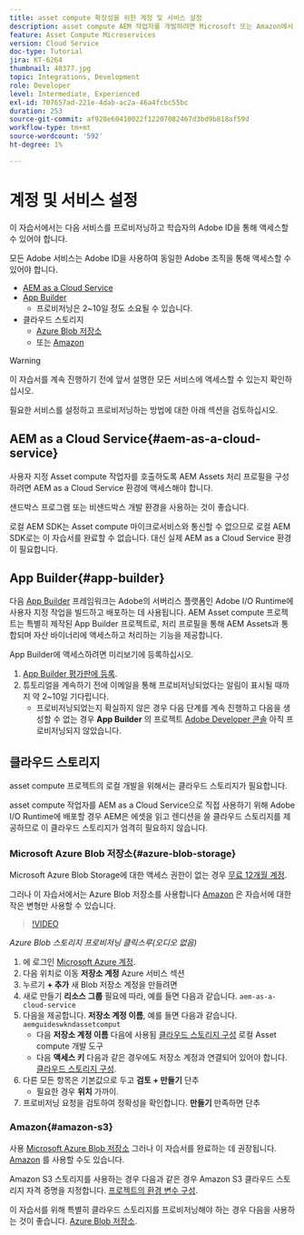 ```yaml
---
title: asset compute 확장성을 위한 계정 및 서비스 설정
description: asset compute AEM 작업자를 개발하려면 Microsoft 또는 Amazon에서 제공하는 as a Cloud Service, App Builder 및 클라우드 스토리지를 비롯한 계정 및 서비스에 액세스해야 합니다.
feature: Asset Compute Microservices
version: Cloud Service
doc-type: Tutorial
jira: KT-6264
thumbnail: 40377.jpg
topic: Integrations, Development
role: Developer
level: Intermediate, Experienced
exl-id: 707657ad-221e-4dab-ac2a-46a4fcbc55bc
duration: 253
source-git-commit: af928e60410022f12207082467d3bd9b818af59d
workflow-type: tm+mt
source-wordcount: '592'
ht-degree: 1%

---
```


# 계정 및 서비스 설정

이 자습서에서는 다음 서비스를 프로비저닝하고 학습자의 Adobe ID을 통해 액세스할 수 있어야 합니다.

모든 Adobe 서비스는 Adobe ID을 사용하여 동일한 Adobe 조직을 통해 액세스할 수 있어야 합니다.

+ [AEM as a Cloud Service](#aem-as-a-cloud-service)
+ [App Builder](#app-builder)
   + 프로비저닝은 2~10일 정도 소요될 수 있습니다.
+ 클라우드 스토리지
   + [Azure Blob 저장소](https://azure.microsoft.com/en-us/services/storage/blobs/)
   + 또는 [Amazon](https://aws.amazon.com/s3/?did=ft_card&amp;trk=ft_card)

>[!WARNING]
>
>이 자습서를 계속 진행하기 전에 앞서 설명한 모든 서비스에 액세스할 수 있는지 확인하십시오.
> 
> 필요한 서비스를 설정하고 프로비저닝하는 방법에 대한 아래 섹션을 검토하십시오.

## AEM as a Cloud Service{#aem-as-a-cloud-service}

사용자 지정 Asset compute 작업자를 호출하도록 AEM Assets 처리 프로필을 구성하려면 AEM as a Cloud Service 환경에 액세스해야 합니다.

샌드박스 프로그램 또는 비샌드박스 개발 환경을 사용하는 것이 좋습니다.

로컬 AEM SDK는 Asset compute 마이크로서비스와 통신할 수 없으므로 로컬 AEM SDK로는 이 자습서를 완료할 수 없습니다. 대신 실제 AEM as a Cloud Service 환경이 필요합니다.

## App Builder{#app-builder}

다음 [App Builder](https://developer.adobe.com/app-builder/) 프레임워크는 Adobe의 서버리스 플랫폼인 Adobe I/O Runtime에 사용자 지정 작업을 빌드하고 배포하는 데 사용됩니다. AEM Asset compute 프로젝트는 특별히 제작된 App Builder 프로젝트로, 처리 프로필을 통해 AEM Assets과 통합되며 자산 바이너리에 액세스하고 처리하는 기능을 제공합니다.

App Builder에 액세스하려면 미리보기에 등록하십시오.

1. [App Builder 평가판에 등록](https://developer.adobe.com/app-builder/trial/).
1. 튜토리얼을 계속하기 전에 이메일을 통해 프로비저닝되었다는 알림이 표시될 때까지 약 2~10일 기다립니다.
   + 프로비저닝되었는지 확실하지 않은 경우 다음 단계를 계속 진행하고 다음을 생성할 수 없는 경우 __App Builder__ 의 프로젝트 [Adobe Developer 콘솔](https://developer.adobe.com/console/) 아직 프로비저닝되지 않았습니다.

## 클라우드 스토리지

asset compute 프로젝트의 로컬 개발을 위해서는 클라우드 스토리지가 필요합니다.

asset compute 작업자를 AEM as a Cloud Service으로 직접 사용하기 위해 Adobe I/O Runtime에 배포할 경우 AEM은 에셋을 읽고 렌디션을 쓸 클라우드 스토리지를 제공하므로 이 클라우드 스토리지가 엄격히 필요하지 않습니다.

### Microsoft Azure Blob 저장소{#azure-blob-storage}

Microsoft Azure Blob Storage에 대한 액세스 권한이 없는 경우 [무료 12개월 계정](https://azure.microsoft.com/en-us/free/).

그러나 이 자습서에서는 Azure Blob 저장소를 사용합니다 [Amazon](#amazon-s3) 은 자습서에 대한 작은 변형만 사용할 수 있습니다.

>[!VIDEO](https://video.tv.adobe.com/v/40377?quality=12&learn=on)

_Azure Blob 스토리지 프로비저닝 클릭스루(오디오 없음)_

1. 에 로그인 [Microsoft Azure 계정](https://azure.microsoft.com/en-us/account/).
1. 다음 위치로 이동 __저장소 계정__ Azure 서비스 섹션
1. 누르기 __+ 추가__ 새 Blob 저장소 계정을 만들려면
1. 새로 만들기 __리소스 그룹__ 필요에 따라, 예를 들면 다음과 같습니다. `aem-as-a-cloud-service`
1. 다음을 제공합니다. __저장소 계정 이름__, 예를 들면 다음과 같습니다. `aemguideswkndassetcomput`
   + 다음 __저장소 계정 이름__  다음에 사용됨 [클라우드 스토리지 구성](../develop/environment-variables.md) 로컬 Asset compute 개발 도구
   + 다음 __액세스 키__ 다음과 같은 경우에도 저장소 계정과 연결되어 있어야 합니다. [클라우드 스토리지 구성](../develop/environment-variables.md).
1. 다른 모든 항목은 기본값으로 두고 __검토 + 만들기__ 단추
   + 필요한 경우 __위치__ 가까이.
1. 프로비저닝 요청을 검토하여 정확성을 확인합니다. __만들기__ 만족하면 단추

### Amazon{#amazon-s3}

사용 [Microsoft Azure Blob 저장소](#azure-blob-storage) 그러나 이 자습서를 완료하는 데 권장됩니다. [Amazon](https://aws.amazon.com/s3/?did=ft_card&amp;trk=ft_card) 를 사용할 수도 있습니다.

Amazon S3 스토리지를 사용하는 경우 다음과 같은 경우 Amazon S3 클라우드 스토리지 자격 증명을 지정합니다. [프로젝트의 환경 변수 구성](../develop/environment-variables.md#amazon-s3).

이 자습서를 위해 특별히 클라우드 스토리지를 프로비저닝해야 하는 경우 다음을 사용하는 것이 좋습니다. [Azure Blob 저장소](#azure-blob-storage).
